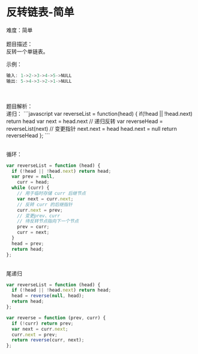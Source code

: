 # 反转链表-简单

难度：简单<br />
<br />题目描述：<br />反转一个单链表。

示例：

```javascript
输入: 1->2->3->4->5->NULL
输出: 5->4->3->2->1->NULL
```

<br />
<br />题目解析：<br />递归：
```javascript
var reverseList = function(head) {
    if(!head || !head.next) return head
    var next = head.next
    // 递归反转
    var reverseHead = reverseList(next)
    // 变更指针
    next.next = head
    head.next = null
    return reverseHead
};
```

<br />循环：

```javascript
var reverseList = function (head) {
  if (!head || !head.next) return head;
  var prev = null,
    curr = head;
  while (curr) {
    // 用于临时存储 curr 后继节点
    var next = curr.next;
    // 反转 curr 的后继指针
    curr.next = prev;
    // 变更prev、curr
    // 待反转节点指向下一个节点
    prev = curr;
    curr = next;
  }
  head = prev;
  return head;
};
```

<br />尾递归

```javascript
var reverseList = function (head) {
  if (!head || !head.next) return head;
  head = reverse(null, head);
  return head;
};

var reverse = function (prev, curr) {
  if (!curr) return prev;
  var next = curr.next;
  curr.next = prev;
  return reverse(curr, next);
};
```
